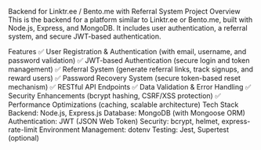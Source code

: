 Backend for Linktr.ee / Bento.me with Referral System
Project Overview
This is the backend for a platform similar to Linktr.ee or Bento.me, built with Node.js, Express, and MongoDB. It includes user authentication, a referral system, and secure JWT-based authentication.

Features
✅ User Registration & Authentication (with email, username, and password validation)
✅ JWT-based Authentication (secure login and token management)
✅ Referral System (generate referral links, track signups, and reward users)
✅ Password Recovery System (secure token-based reset mechanism)
✅ RESTful API Endpoints
✅ Data Validation & Error Handling
✅ Security Enhancements (bcrypt hashing, CSRF/XSS protection)
✅ Performance Optimizations (caching, scalable architecture)
Tech Stack
Backend: Node.js, Express.js
Database: MongoDB (with Mongoose ORM)
Authentication: JWT (JSON Web Token)
Security: bcrypt, helmet, express-rate-limit
Environment Management: dotenv
Testing: Jest, Supertest (optional)
